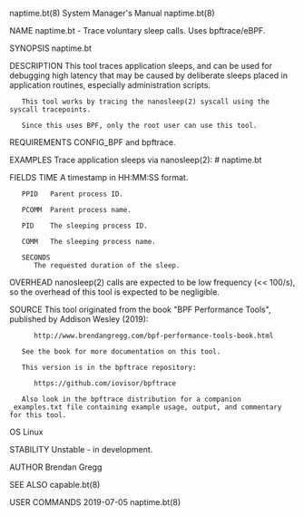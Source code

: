 naptime.bt(8)							    System Manager's Manual							 naptime.bt(8)

NAME
       naptime.bt - Trace voluntary sleep calls. Uses bpftrace/eBPF.

SYNOPSIS
       naptime.bt

DESCRIPTION
       This tool traces application sleeps, and can be used for debugging high latency that may be caused by deliberate sleeps placed in application routines,
       especially administration scripts.

       This tool works by tracing the nanosleep(2) syscall using the syscall tracepoints.

       Since this uses BPF, only the root user can use this tool.

REQUIREMENTS
       CONFIG_BPF and bpftrace.

EXAMPLES
       Trace application sleeps via nanosleep(2):
	      # naptime.bt

FIELDS
       TIME   A timestamp in HH:MM:SS format.

       PPID   Parent process ID.

       PCOMM  Parent process name.

       PID    The sleeping process ID.

       COMM   The sleeping process name.

       SECONDS
	      The requested duration of the sleep.

OVERHEAD
       nanosleep(2) calls are expected to be low frequency (<< 100/s), so the overhead of this tool is expected to be negligible.

SOURCE
       This tool originated from the book "BPF Performance Tools", published by Addison Wesley (2019):

	      http://www.brendangregg.com/bpf-performance-tools-book.html

       See the book for more documentation on this tool.

       This version is in the bpftrace repository:

	      https://github.com/iovisor/bpftrace

       Also look in the bpftrace distribution for a companion _examples.txt file containing example usage, output, and commentary for this tool.

OS
       Linux

STABILITY
       Unstable - in development.

AUTHOR
       Brendan Gregg

SEE ALSO
       capable.bt(8)

USER COMMANDS								  2019-07-05								 naptime.bt(8)
